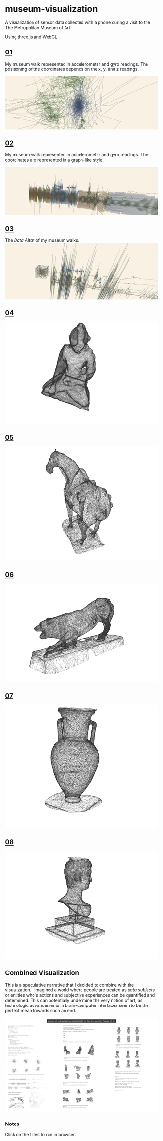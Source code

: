 # museum-visualization

A visualization of sensor data collected with a phone during a visit to the The Metropolitan Museum of Art.

Using three.js and WebGL

## [01](01/index.html)

My museum walk represented in accelerometer and gyro readings.
The positioning of the coordinates depends on the x, y, and z readings.

![screenshot](img01.png)

## [02](02/index.html)

My museum walk represented in accelerometer and gyro readings.
The coordinates are represented in a graph-like style.

![screenshot](img02.png)

## [03](03/index.html)

The *Data Altar* of my museum walks.
![screenshot](img03.png)

## [04](04/index.html)
![screenshot](img04.png)

## [05](05/index.html)
![screenshot](img05.png)

## [06](06/index.html)
![screenshot](img06.png)

## [07](07/index.html)
![screenshot](img07.png)

## [08](08/index.html)
![screenshot](img08.png)

## Combined Visualization

This is a speculative narrative that I decided to combine with the visualization. I imagined a world where people are treated as *data subjects* or entities who's actions and subjective experiences can be quantified and determined. This can potentially undermine the very notion of art, as technologic advancements in brain-computer interfaces seem to be the perfect mean towards such an end.  

![screenshot](imgViz.png)

### Notes

Click on the titles to run in browser.
